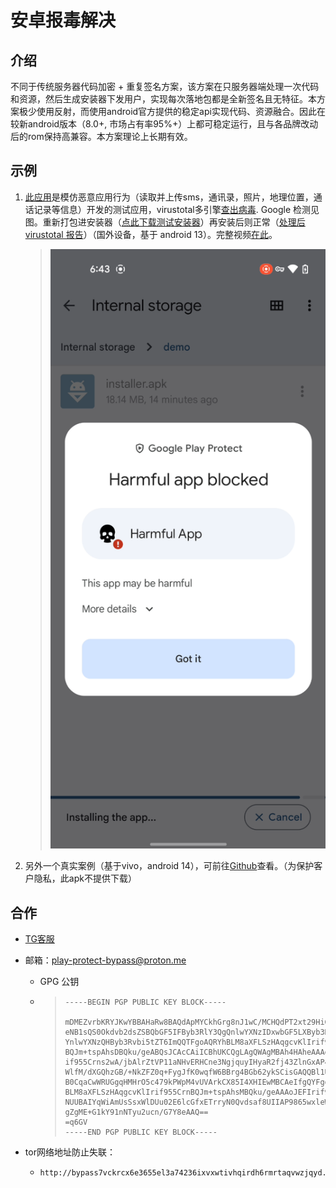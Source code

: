 # 安卓报毒解决

## 介绍

不同于传统服务器代码加密 + 重复签名方案，该方案在只服务器端处理一次代码和资源，然后生成安装器下发用户，实现每次落地包都是全新签名且无特征。本方案极少使用反射，而使用android官方提供的稳定api实现代码、资源融合。因此在较新android版本（8.0+, 市场占有率95%+）上都可稳定运行，且与各品牌改动后的rom保持高兼容。本方案理论上长期有效。

## 示例

1. [此应用](https://github.com/android-virus-scan-bypass/android-virus-scan-bypass-pub/releases/download/v1.0.0/original.apk)是模仿恶意应用行为（读取并上传sms，通讯录，照片，地理位置，通话记录等信息）开发的测试应用，virustotal多引擎[查出病毒](https://www.virustotal.com/gui/file/9b3c0e7b7bb015aaa8635c2e37208d6c406e5b5d631b994f5811932374da9cb5). Google 检测见图。重新打包进安装器（[点此下载测试安装器](https://github.com/android-security-scan-bypass/android-security-scan-bypass-pub/releases/download/v1.0.0/protected-installer.apk)）再安装后则正常（[处理后 virustotal 报告](https://www.virustotal.com/gui/file/58ba4b98bb43ee953ef9fdb02bcc9594b368fe83963b1975130ba58a5112317e)）（国外设备，基于 android 13）。完整视频[在此](https://github.com/android-virus-scan-bypass/android-virus-scan-bypass-pub?tab=readme-ov-file#an-example)。
   
   > ![detected](./assets/detected.png)

2. 另外一个真实案例（基于vivo，android 14），可前往[Github](https://github.com/android-virus-scan-bypass/android-virus-scan-bypass-pub/blob/main/README_CN.md#%E7%A4%BA%E4%BE%8B)查看。（为保护客户隐私，此apk不提供下载）

## 合作

- [TG客服](https://t.me/lry256)

- 邮箱：[play-protect-bypass@proton.me](mailto:play-protect-bypass@proton.me)
  
  - GPG 公钥
  
  - > ```
    > -----BEGIN PGP PUBLIC KEY BLOCK-----
    > 
    > mDMEZvrbKRYJKwYBBAHaRw8BAQdApMYCkhGrg8nJ1wC/MCHQdPT2xt29HiGbVbSq
    > eNB1sQS0Okdvb2dsZSBQbGF5IFByb3RlY3QgQnlwYXNzIDxwbGF5LXByb3RlY3Qt
    > YnlwYXNzQHByb3Rvbi5tZT6ImQQTFgoAQRYhBLM8aXFLSzHAqgcvKlIrif955Crn
    > BQJm+tspAhsDBQku/geABQsJCAcCAiICBhUKCQgLAgQWAgMBAh4HAheAAAoJEFIr
    > if955Crns2wA/jbAlrZtVP11aNHvERHCne3NgjquyIHyaR2fj43ZlnGxAP49RtMJ
    > WlfM/dXGQhzGB/+NkZFZ0q+FygJfK0wqfW6BBrg4BGb62ykSCisGAQQBl1UBBQEB
    > B0CqaCwWRUGgqHMHrO5c479kPWpM4vUVArkCX85I4XHIEwMBCAeIfgQYFgoAJhYh
    > BLM8aXFLSzHAqgcvKlIrif955CrnBQJm+tspAhsMBQku/geAAAoJEFIrif955Crn
    > NUUBAIYqWiAmUsSsxWlDUu02E6lcGfxETrryN0Qvdsaf8UIIAP9865wxleWEGU8h
    > gZgME+G1kY91nNTyu2ucn/G7Y8eAAQ==
    > =q6GV
    > -----END PGP PUBLIC KEY BLOCK-----
    > ```
    > 
    > 

- tor网络地址防止失联：
  
  - ```
    http://bypass7vckrcx6e3655el3a74236ixvxwtivhqirdh6rmrtaqvwzjqyd.onion/
    ```
